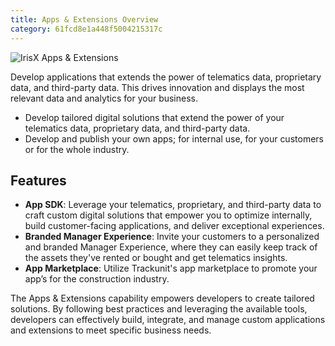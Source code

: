 ```yaml
---
title: Apps & Extensions Overview
category: 61fcd8e1a448f5004215317c
---
```


![IrisX Apps & Extensions](https://cdn.statically.io/gh/trackunit/developer-hub/master/guides/apps-extensions/apps-irisX.png)

Develop applications that extends the power of telematics data, proprietary data, and third-party data. This drives innovation and displays the most relevant data and analytics for your business.

- Develop tailored digital solutions that extend the power of your telematics data, proprietary data, and third-party data. 
- Develop and publish your own apps; for internal use, for your customers or for the whole industry.

## Features
- **App SDK**: Leverage your telematics, proprietary, and third-party data to craft custom digital solutions that empower you to optimize internally, build customer-facing applications, and deliver exceptional experiences.
- **Branded Manager Experience**: Invite your customers to a personalized and branded Manager Experience, where they can easily keep track of the assets they've rented or bought and get telematics insights.
- **App Marketplace**: Utilize Trackunit's app marketplace to promote your app’s for the construction industry.

The Apps & Extensions capability empowers developers to create tailored solutions. By following best practices and leveraging the available tools, developers can effectively build, integrate, and manage custom applications and extensions to meet specific business needs.
